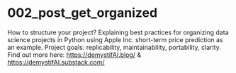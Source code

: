 # 002_post_get_organized
How to structure your project? Explaining best practices for organizing data science projects in Python using Apple Inc. short-term price prediction as an example. Project goals: replicability, maintainability, portability, clarity. Find out more here: https://demystifAI.blog/ & https://demystifAI.substack.com/

